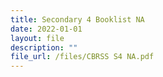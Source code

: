 ```yaml
---
title: Secondary 4 Booklist NA
date: 2022-01-01
layout: file
description: ""
file_url: /files/CBRSS S4 NA.pdf
---
```

